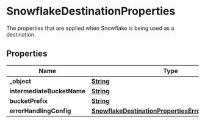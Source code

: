 

# SnowflakeDestinationProperties

 The properties that are applied when Snowflake is being used as a destination. 

## Properties

| Name | Type | Description | Notes |
|------------ | ------------- | ------------- | -------------|
|**_object** | [**String**](String.md) |  |  |
|**intermediateBucketName** | [**String**](String.md) |  |  |
|**bucketPrefix** | [**String**](String.md) |  |  [optional] |
|**errorHandlingConfig** | [**SnowflakeDestinationPropertiesErrorHandlingConfig**](SnowflakeDestinationPropertiesErrorHandlingConfig.md) |  |  [optional] |



